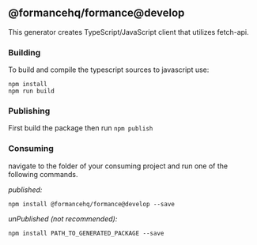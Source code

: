 ## @formancehq/formance@develop

This generator creates TypeScript/JavaScript client that utilizes fetch-api.

### Building

To build and compile the typescript sources to javascript use:
```
npm install
npm run build
```

### Publishing

First build the package then run ```npm publish```

### Consuming

navigate to the folder of your consuming project and run one of the following commands.

_published:_

```
npm install @formancehq/formance@develop --save
```

_unPublished (not recommended):_

```
npm install PATH_TO_GENERATED_PACKAGE --save
